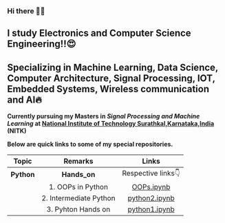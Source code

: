 ### Hi there 🤩👋

<!--
**Shrikantpatil2197/Shrikantpatil2197** is a ✨ _special_ ✨ repository because its `README.md` (this file) appears on your GitHub profile.

Here are some ideas to get you started:

- 🔭 I’m currently working on ...
- 🌱 I’m currently learning ...
- 👯 I’m looking to collaborate on ...
- 🤔 I’m looking for help with ...
- 💬 Ask me about ...
- 📫 How to reach me: ...
- 😄 Pronouns: ...
- ⚡ Fun fact: ...
-->

## I study Electronics and Computer Science Engineering!!😍
## Specializing in Machine Learning, Data Science, Computer Architecture, Signal Processing, IOT, Embedded Systems, Wireless communication and AI🔥
**Currently pursuing my Masters in *Signal Processing and Machine Learning* at [National Institute of Technology Surathkal,Karnataka,India](https://www.nitk.ac.in/) (NITK)**

**Below are quick links to some of my special repositories.**

| **Topic**| **Remarks**   | **Links** |
|------------- |:-------------:| :-----:|
| **Python** |**Hands_on** | Respective links👇 |
|   | 1. OOPs in Python  | [OOPs.ipynb](https://github.com/Shrikantpatil2197/Machine_Learning_Hands-On/blob/main/All_Notebooks/object_oriented_programming.ipynb) |
|   | 2. Intermediate Python  | [python2.ipynb](https://github.com/Shrikantpatil2197/Machine_Learning_Hands-On/blob/main/All_Notebooks/python1.ipynb) |
|  | 3. Pyhton Hands on  | [python1.ipynb](https://github.com/Shrikantpatil2197/Machine_Learning_Hands-On/blob/main/All_Notebooks/python0.ipynb)|


